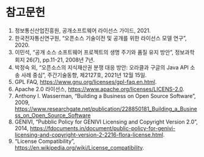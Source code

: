 # 참고문헌 

1. 정보통신산업진흥원, 공개소프트웨어 라이선스 가이드, 2021.
2. 한국전자통신연구원, “오픈소스 기술이전 및 공개를 위한 라이선스 모델 연구”, 2020.
3. 이민석, “공개 소스 소프트웨어 프로젝트의 생명 주기와 품질 유지 방안”, 정보과학회지 26(7), pp.11-21, 2008년 7년.
4. 박정숙 외, “오픈소스의 지식재산권 분쟁 대응 방안: 오라클과 구글의 Java API 소송 사례 중심”, 주간기술동향, 제2127호, 2021년 12월 15일.
5. GPL FAQ, https://www.gnu.org/licenses/gpl-faq.en.html.
6. Apache 2.0 라이선스, https://www.apache.org/licenses/LICENS-2.0.
7. Anthony I. Wasserman, “Building a Business on Open Source Software”, 2009, https://www.researchgate.net/publication/228850181_Building_a_Business_on_Open_Source_Software
8. GENIVI, “Pubblic Policy for GENIVI Licensing and Copyright Version 2.0”, 2014, https://fdocuments.in/document/public-policy-for-genivi-licensing-and-copyright-version-2-2216-flora-license.html.
9. “License Compatibility”, https://en.wikipedia.org/wiki/License_compatibility.
